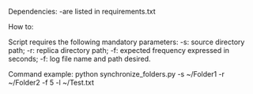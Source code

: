 Dependencies:
-are listed in requirements.txt

How to:

Script requires the following mandatory parameters: 
-s: source directory path; 
-r: replica directory path;
-f: expected frequency expressed in seconds; 
-f: log file name and path desired. 

Command example:
python synchronize_folders.py -s ~/Folder1 -r ~/Folder2 -f 5 -l ~/Test.txt

